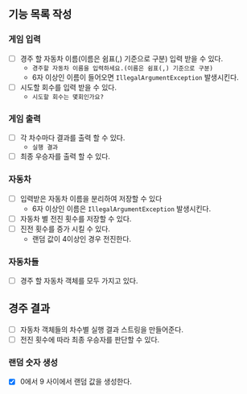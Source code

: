 ## 기능 목록 작성

### 게임 입력

- [ ] 경주 할 자동차 이름(이름은 쉼표(,) 기준으로 구분) 입력 받을 수 있다.
    - `경주할 자동차 이름을 입력하세요.(이름은 쉼표(,) 기준으로 구분)`
    - 6자 이상인 이름이 들어오면 `IllegalArgumentException` 발생시킨다.
- [ ] 시도할 회수를 입력 받을 수 있다.
    - `시도할 회수는 몇회인가요?`

### 게임 출력

- [ ] 각 차수마다 결과를 출력 할 수 있다.
    - `실행 결과`
- [ ] 최종 우승자를 출력 할 수 있다.

### 자동차

- [ ] 입력받은 자동차 이름을 분리하여 저장할 수 있다
    - 6자 이상인 이름은 `IllegalArgumentException` 발생시킨다.
- [ ] 자동차 별 전진 횟수를 저장할 수 있다.
- [ ] 진전 횟수를 증가 시킬 수 있다.
    - 랜덤 값이 4이상인 경우 전진한다.

### 자동차들

- [ ] 경주 할 자동차 객체를 모두 가지고 있다.

## 경주 결과

- [ ] 자동차 객체들의 차수별 실행 결과 스트링을 만들어준다.
- [ ] 전진 횟수에 따라 최종 우승자를 판단할 수 있다.

### 랜덤 숫자 생성

- [x] 0에서 9 사이에서 랜덤 값을 생성한다.
